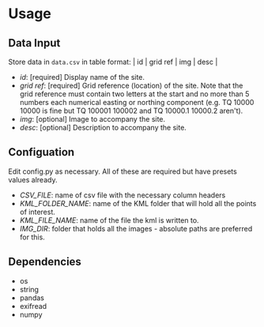 # Usage
## Data Input
Store data in `data.csv` in table format:
| id | grid ref | img | desc |

- *id*: \[required\] Display name of the site.
- *grid ref*: \[required\] Grid reference (location) of the site. Note that the grid reference must contain two letters at the start and no more than 5 numbers each numerical easting or northing component (e.g. TQ 10000 10000 is fine but TQ 100001 100002 and TQ 10000.1 10000.2 aren't).
- *img*: \[optional\] Image to accompany the site.
- *desc*: \[optional\] Description to accompany the site.

## Configuation
Edit config.py as necessary. All of these are required but have presets values already.
 
- *CSV_FILE*: name of csv file with the necessary column headers
- *KML_FOLDER_NAME*: name of the KML folder that will hold all the points of interest.
- *KML_FILE_NAME*: name of the file the kml is written to.
- *IMG_DIR*: folder that holds all the images - absolute paths are preferred for this.

## Dependencies
- os
- string
- pandas
- exifread
- numpy
